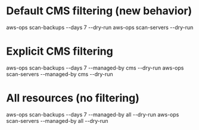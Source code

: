 # Default CMS filtering (new behavior)

aws-ops scan-backups --days 7 --dry-run
aws-ops scan-servers --dry-run

# Explicit CMS filtering

aws-ops scan-backups --days 7 --managed-by cms --dry-run
aws-ops scan-servers --managed-by cms --dry-run

# All resources (no filtering)

aws-ops scan-backups --days 7 --managed-by all --dry-run
aws-ops scan-servers --managed-by all --dry-run
